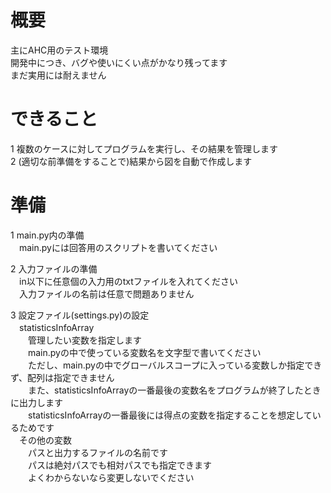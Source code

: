 # 概要
主にAHC用のテスト環境  
開発中につき、バグや使いにくい点がかなり残ってます  
まだ実用には耐えません

# できること
1 複数のケースに対してプログラムを実行し、その結果を管理します  
2 (適切な前準備をすることで)結果から図を自動で作成します  

# 準備
1 main.py内の準備  
　main.pyには回答用のスクリプトを書いてください  



2 入力ファイルの準備  
　in以下に任意個の入力用のtxtファイルを入れてください  
　入力ファイルの名前は任意で問題ありません  

3 設定ファイル(settings.py)の設定  
　statisticsInfoArray  
　　管理したい変数を指定します  
　　main.pyの中で使っている変数名を文字型で書いてください  
　　ただし、main.pyの中でグローバルスコープに入っている変数しか指定できず、配列は指定できません  
　　また、statisticsInfoArrayの一番最後の変数名をプログラムが終了したときに出力します  
　　statisticsInfoArrayの一番最後には得点の変数を指定することを想定しているためです  
　その他の変数  
　　パスと出力するファイルの名前です  
　　パスは絶対パスでも相対パスでも指定できます  
　　よくわからないなら変更しないでください  
